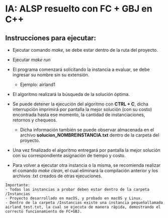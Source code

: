 # IA: ALSP resuelto con FC + GBJ en C++

## Instrucciones para ejecutar:

- Ejecutar comando *make*, se debe estar dentro de la ruta del proyecto.
- Ejecutar *make run*
- El programa comenzará solicitando la instancia a evaluar, se debe ingresar su nombre sin su extensión.
    - Ejemplo: airland1
- El algoritmo realizará la búsqueda de la solución óptima. 

- Se puede detener la ejecución del algoritmo con **CTRL +  C**, dicha interrupción imprimirá por pantalla la mejor solución (con su costo) encontrada hasta ese momento, la cantidad de instanciaciones, retornos y chequeos.

    - Dicha información también se puede observar almacenada en el archivo **solucion_NOMBREINSTANCIA.txt** dentro de la carpeta del proyecto.
- Una vez finalizado el algoritmo entregará por pantalla la mejor solución con su correspondiente asignación de tiempo y costo.

- Para volver a ejecutar otra instancia o la misma, se recomienda realizar el comando *make clean*, el cual eliminará la compilación anterior y los archivos .txt creados de otras ejecuciones.

````
Importante: 
- Todas las instancias a probar deben estar dentro de la carpeta /Instancias 
- Proyecto desarrollado en macOS, y probado en macOS y Linux.
- Dentro de la carpeta /Instancias existe una instancia pequeñallamada airland_test.txt, la cual se ejecuta de manera rápida, demostrando el correcto funcionamiento de FC+GBJ.
````
